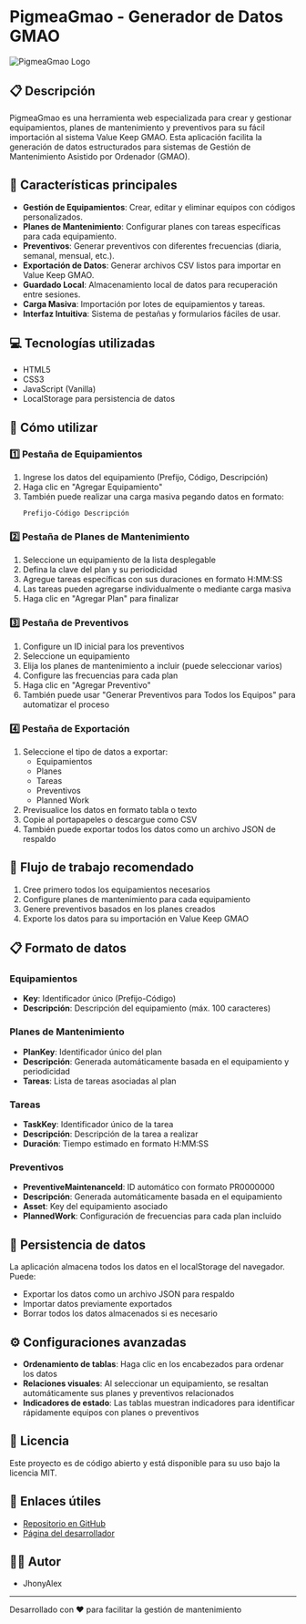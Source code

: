 # PigmeaGmao - Generador de Datos GMAO

![PigmeaGmao Logo](https://raw.githubusercontent.com/JhonyAlex/PigmeaGmao/main/assets/logo.png)

## 📋 Descripción

PigmeaGmao es una herramienta web especializada para crear y gestionar equipamientos, planes de mantenimiento y preventivos para su fácil importación al sistema Value Keep GMAO. Esta aplicación facilita la generación de datos estructurados para sistemas de Gestión de Mantenimiento Asistido por Ordenador (GMAO).

## 🌟 Características principales

- **Gestión de Equipamientos**: Crear, editar y eliminar equipos con códigos personalizados.
- **Planes de Mantenimiento**: Configurar planes con tareas específicas para cada equipamiento.
- **Preventivos**: Generar preventivos con diferentes frecuencias (diaria, semanal, mensual, etc.).
- **Exportación de Datos**: Generar archivos CSV listos para importar en Value Keep GMAO.
- **Guardado Local**: Almacenamiento local de datos para recuperación entre sesiones.
- **Carga Masiva**: Importación por lotes de equipamientos y tareas.
- **Interfaz Intuitiva**: Sistema de pestañas y formularios fáciles de usar.

## 💻 Tecnologías utilizadas

- HTML5
- CSS3
- JavaScript (Vanilla)
- LocalStorage para persistencia de datos

## 🚀 Cómo utilizar

### 1️⃣ Pestaña de Equipamientos

1. Ingrese los datos del equipamiento (Prefijo, Código, Descripción)
2. Haga clic en "Agregar Equipamiento"
3. También puede realizar una carga masiva pegando datos en formato:
   ```
   Prefijo-Código Descripción
   ```

### 2️⃣ Pestaña de Planes de Mantenimiento

1. Seleccione un equipamiento de la lista desplegable
2. Defina la clave del plan y su periodicidad
3. Agregue tareas específicas con sus duraciones en formato H:MM:SS
4. Las tareas pueden agregarse individualmente o mediante carga masiva
5. Haga clic en "Agregar Plan" para finalizar

### 3️⃣ Pestaña de Preventivos

1. Configure un ID inicial para los preventivos
2. Seleccione un equipamiento
3. Elija los planes de mantenimiento a incluir (puede seleccionar varios)
4. Configure las frecuencias para cada plan
5. Haga clic en "Agregar Preventivo"
6. También puede usar "Generar Preventivos para Todos los Equipos" para automatizar el proceso

### 4️⃣ Pestaña de Exportación

1. Seleccione el tipo de datos a exportar:
   - Equipamientos
   - Planes
   - Tareas
   - Preventivos
   - Planned Work
2. Previsualice los datos en formato tabla o texto
3. Copie al portapapeles o descargue como CSV
4. También puede exportar todos los datos como un archivo JSON de respaldo

## 🔄 Flujo de trabajo recomendado

1. Cree primero todos los equipamientos necesarios
2. Configure planes de mantenimiento para cada equipamiento
3. Genere preventivos basados en los planes creados
4. Exporte los datos para su importación en Value Keep GMAO

## 📋 Formato de datos

### Equipamientos

- **Key**: Identificador único (Prefijo-Código)
- **Descripción**: Descripción del equipamiento (máx. 100 caracteres)

### Planes de Mantenimiento

- **PlanKey**: Identificador único del plan
- **Descripción**: Generada automáticamente basada en el equipamiento y periodicidad
- **Tareas**: Lista de tareas asociadas al plan

### Tareas

- **TaskKey**: Identificador único de la tarea
- **Descripción**: Descripción de la tarea a realizar
- **Duración**: Tiempo estimado en formato H:MM:SS

### Preventivos

- **PreventiveMaintenanceId**: ID automático con formato PR0000000
- **Descripción**: Generada automáticamente basada en el equipamiento
- **Asset**: Key del equipamiento asociado
- **PlannedWork**: Configuración de frecuencias para cada plan incluido

## 💾 Persistencia de datos

La aplicación almacena todos los datos en el localStorage del navegador. Puede:

- Exportar los datos como un archivo JSON para respaldo
- Importar datos previamente exportados
- Borrar todos los datos almacenados si es necesario

## ⚙️ Configuraciones avanzadas

- **Ordenamiento de tablas**: Haga clic en los encabezados para ordenar los datos
- **Relaciones visuales**: Al seleccionar un equipamiento, se resaltan automáticamente sus planes y preventivos relacionados
- **Indicadores de estado**: Las tablas muestran indicadores para identificar rápidamente equipos con planes o preventivos

## 📄 Licencia

Este proyecto es de código abierto y está disponible para su uso bajo la licencia MIT.

## 🔗 Enlaces útiles

- [Repositorio en GitHub](https://github.com/JhonyAlex/PigmeaGmao)
- [Página del desarrollador](https://github.com/JhonyAlex)

## 👨‍💻 Autor

- JhonyAlex

---

Desarrollado con ❤️ para facilitar la gestión de mantenimiento
